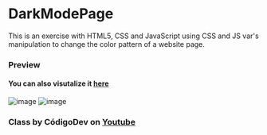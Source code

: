 # DarkModePage
This is an exercise with HTML5, CSS and JavaScript using CSS and JS var's manipulation to change the color pattern of a website page.

### Preview
#### You can also visutalize it [here](https://nicolaslohan.github.io/DarkModePage/)
![image](https://user-images.githubusercontent.com/50882245/218337635-a399a8f1-7c13-401e-9767-7f2b170be39f.png)
![image](https://user-images.githubusercontent.com/50882245/218337652-b86583a4-db78-4962-b09a-0629373d1c5f.png)

###  Class by CódigoDev on [Youtube](https://www.youtube.com/watch?v=SS103gCDsOE)
